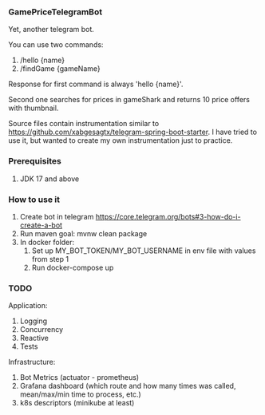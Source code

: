 ### GamePriceTelegramBot
Yet, another telegram bot.

You can use two commands:
1. /hello {name}
2. /findGame {gameName}

Response for first command is always 'hello {name}'.

Second one searches for prices in gameShark and returns 10 price offers with thumbnail. 

Source files contain instrumentation similar to  https://github.com/xabgesagtx/telegram-spring-boot-starter. I have tried to use it, but wanted to create my own instrumentation just to practice. 

### Prerequisites
1. JDK 17 and above

### How to use it
1. Create bot in telegram https://core.telegram.org/bots#3-how-do-i-create-a-bot
2. Run maven goal: mvnw clean package
3. In docker folder:
   1. Set up MY_BOT_TOKEN/MY_BOT_USERNAME in env file with values from step 1
   2. Run docker-compose up

### TODO
Application:
1. Logging
2. Concurrency
3. Reactive
4. Tests

Infrastructure:
1. Bot Metrics (actuator - prometheus)
2. Grafana dashboard (which route and how many times was called, mean/max/min time to process, etc.)
3. k8s descriptors (minikube at least)
